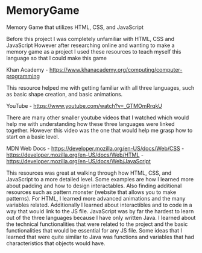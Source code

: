 # MemoryGame
Memory Game that utilizes HTML, CSS, and JavaScript

Before this project I was completely unfamiliar with HTML, CSS and JavaScript
However after researching online and wanting to make a memory game as a project I used these resources to teach myself this language so that I could make this game

Khan Academy - https://www.khanacademy.org/computing/computer-programming

  This resource helped me with getting familiar with all three languages, such as basic shape creation, and basic animations.

YouTube - https://www.youtube.com/watch?v=_GTMOmRrqkU

  There are many other smaller youtube videos that I watched which would help me with understanding how these three languages were linked together. However this video was the one that would help me grasp how to start on a basic level.

MDN Web Docs - https://developer.mozilla.org/en-US/docs/Web/CSS - https://developer.mozilla.org/en-US/docs/Web/HTML - https://developer.mozilla.org/en-US/docs/Web/JavaScript
  
  This resources was great at walking through how HTML, CSS, and JavaScript to a more detailed level. Some examples are how I learned more about padding and how to design interactables. Also finding additional resources such as pattern.monster   (website that allows you to make patterns). For HTML, I learned more advanced animations and the many variables related. Additionally I learned about interactibles and to code in a way that would link to the JS file. JavaScript was by far      the hardest to learn out of the three languages because I have only written Java. I learned about the technical functionalities that were related to the project and the basic functionalities that would be essential for any JS file. Some ideas that I learned that were quite similar to Java was functions and variables that had characteristics that objects would have.

